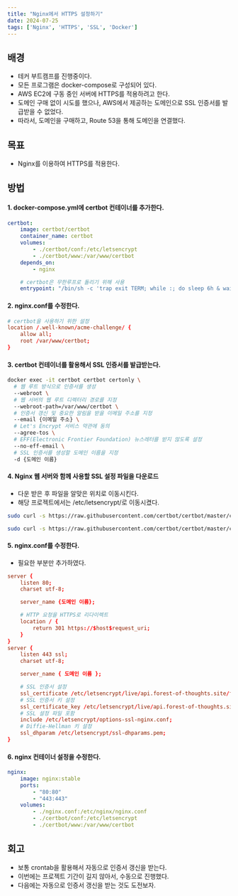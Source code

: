 ```yaml
---
title: "Nginx에서 HTTPS 설정하기"
date: 2024-07-25
tags: ['Nginx', 'HTTPS', 'SSL', 'Docker']
---
```


## 배경
- 테커 부트캠프를 진행중이다.
- 모든 프로그램은 docker-compose로 구성되어 있다.
- AWS EC2에 구동 중인 서버에 HTTPS를 적용하려고 한다.
- 도메인 구매 없이 시도를 했으나, AWS에서 제공하는 도메인으로 SSL 인증서를 발급받을 수 없었다.
- 따라서, 도메인을 구매하고, Route 53을 통해 도메인을 연결했다.

## 목표
- Nginx를 이용하여 HTTPS를 적용한다.

## 방법

#### 1. docker-compose.yml에 certbot 컨테이너를 추가한다.
```yml
certbot:
    image: certbot/certbot
    container_name: certbot
    volumes:
        - ./certbot/conf:/etc/letsencrypt
        - ./certbot/www:/var/www/certbot
    depends_on:
        - nginx

    # certbot은 무한루프로 돌리기 위해 사용
    entrypoint: "/bin/sh -c 'trap exit TERM; while :; do sleep 6h & wait $${!}; done;'"
```

#### 2. nginx.conf를 수정한다.
```conf
# certbot을 사용하기 위한 설정
location /.well-known/acme-challenge/ {
    allow all;
    root /var/www/certbot;
}
```

#### 3. certbot 컨테이너를 활용해서 SSL 인증서를 발급받는다.
```bash
docker exec -it certbot certbot certonly \
  # 웹 루트 방식으로 인증서를 생성
  --webroot \
  # 웹 서버의 웹 루트 디렉터리 경로를 지정
  --webroot-path=/var/www/certbot \
  # 인증서 갱신 및 중요한 알림을 받을 이메일 주소를 지정
  --email {이메일 주소} \
  # Let's Encrypt 서비스 약관에 동의
  --agree-tos \ 
  # EFF(Electronic Frontier Foundation) 뉴스레터를 받지 않도록 설정
  --no-eff-email \
  # SSL 인증서를 생성할 도메인 이름을 지정
  -d {도메인 이름}
```

#### 4. Nginx 웹 서버와 함께 사용할 SSL 설정 파일을 다운로드
- 다운 받은 후 파일을 알맞은 위치로 이동시킨다.
- 해당 프로젝트에서는 /etc/letsencrypt/로 이동시켰다.

```bash
sudo curl -s https://raw.githubusercontent.com/certbot/certbot/master/certbot-nginx/certbot_nginx/_internal/tls_configs/options-ssl-nginx.conf > "./options-ssl-nginx.conf"

sudo curl -s https://raw.githubusercontent.com/certbot/certbot/master/certbot/certbot/ssl-dhparams.pem > "./ssl-dhparams.pem"
```

#### 5. nginx.conf를 수정한다.
- 필요한 부분만 추가하였다.
```conf
server {
    listen 80;
    charset utf-8;

    server_name {도메인 이름};

    # HTTP 요청을 HTTPS로 리다이렉트
    location / {
        return 301 https://$host$request_uri;
    }
}
server {
    listen 443 ssl;
    charset utf-8;

    server_name { 도메인 이름 };

    # SSL 인증서 설정
    ssl_certificate /etc/letsencrypt/live/api.forest-of-thoughts.site/fullchain.pem;
    # SSL 인증서 키 설정
    ssl_certificate_key /etc/letsencrypt/live/api.forest-of-thoughts.site/privkey.pem;
    # SSL 설정 파일 포함
    include /etc/letsencrypt/options-ssl-nginx.conf;
    # Diffie-Hellman 키 설정
    ssl_dhparam /etc/letsencrypt/ssl-dhparams.pem;
}
```

#### 6. nginx 컨테이너 설정을 수정한다.
```yml
nginx:
    image: nginx:stable
    ports:
        - "80:80"
        - "443:443"
    volumes:
        - ./nginx.conf:/etc/nginx/nginx.conf
        - ./certbot/conf:/etc/letsencrypt
        - ./certbot/www:/var/www/certbot
```

## 회고
- 보통 crontab을 활용해서 자동으로 인증서 갱신을 받는다.
- 이번에는 프로젝트 기간이 길지 않아서, 수동으로 진행했다.
- 다음에는 자동으로 인증서 갱신을 받는 것도 도전보자.